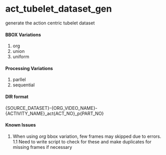 # act_tubelet_dataset_gen
generate the action centric tubelet dataset


#### BBOX Variations
1. org
2. union
3. uniform

#### Processing Variations
1. parllel
1. sequential

#### DIR format
{SOURCE_DATASET}-{ORG_VIDEO_NAME}-{ACTIVITY_NAME}_act{ACT_NO}_p{PART_NO}

#### Known Issues
1. When using *org* bbox variation, few frames may skipped due to errors. 
    1.1 Need to write script to check for these and make duplicates for missing frames if necessary 